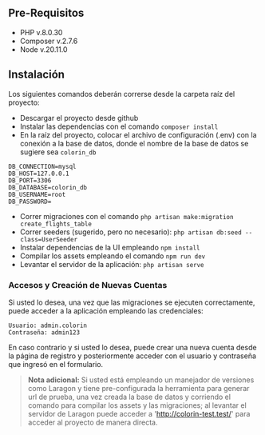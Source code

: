 ## Pre-Requisitos

- PHP v.8.0.30
- Composer v.2.7.6
- Node v.20.11.0

## Instalación

Los siguientes comandos deberán correrse desde la carpeta raíz del proyecto:
- Descargar el proyecto desde github
- Instalar las dependencias con el comando `composer install`
- En la raíz del proyecto, colocar el archivo de configuración (.env) con la conexión a la base de datos, donde el nombre de la base de datos se sugiere sea `colorin_db`

```
DB_CONNECTION=mysql
DB_HOST=127.0.0.1
DB_PORT=3306
DB_DATABASE=colorin_db
DB_USERNAME=root
DB_PASSWORD=
```

- Correr migraciones con el comando `php artisan make:migration create_flights_table`
- Correr seeders (sugerido, pero no necesario): `php artisan db:seed --class=UserSeeder`
- Instalar dependencias de la UI empleando `npm install`
- Compilar los assets empleando el comando `npm run dev`
- Levantar el servidor de la aplicación: `php artisan serve`

### Accesos y Creación de Nuevas Cuentas

Si usted lo desea, una vez que las migraciones se ejecuten correctamente, puede acceder a la aplicación empleando las credenciales:
```
Usuario: admin.colorin
Contraseña: admin123
```

En caso contrario y si usted lo desea, puede crear una nueva cuenta desde la página de registro y posteriormente acceder con el usuario y contraseña que ingresó en el formulario.

> **Nota adicional:** Si usted está empleando un manejador de versiones como Laragon y tiene pre-configurada la herramienta para generar url de prueba, una vez creada la base de datos y corriendo el comando para compilar los assets y las migraciones; al levantar el servidor de Laragon puede acceder a 'http://colorin-test.test/' para acceder al proyecto de manera directa.
